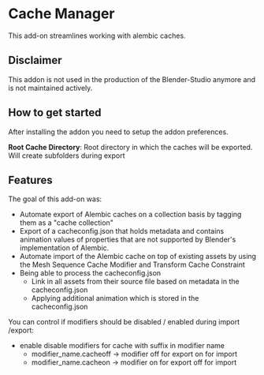 # Cache Manager
This add-on streamlines working with alembic caches.

## Disclaimer
This addon is not used in the production of the Blender-Studio anymore and is not maintained actively.

## How to get started
After installing the addon you need to setup the addon preferences.

**Root Cache Directory**: Root directory in which the caches will be exported. Will create subfolders during export

## Features
The goal of this add-on was:

- Automate export of Alembic caches on a collection basis by tagging them as a "cache collection"
- Export of a cacheconfig.json that holds metadata and contains animation values of properties that are not supported by Blender's implementation of Alembic.
- Automate import of the Alembic cache on top of existing assets by using the Mesh Sequence Cache Modifier and Transform Cache Constraint
- Being able to process the cacheconfig.json
    - Link in all assets from their source file based on metadata in the cacheconfig.json
    - Applying additional animation which is stored in the cacheconfig.json

You can control if modifiers should be disabled / enabled during import /export:
- enable disable modifiers for cache with suffix in modifier name
    - modifier_name.cacheoff -> modifier off for export on  for import
    - modifier_name.cacheon  -> modifier on  for export off for import
